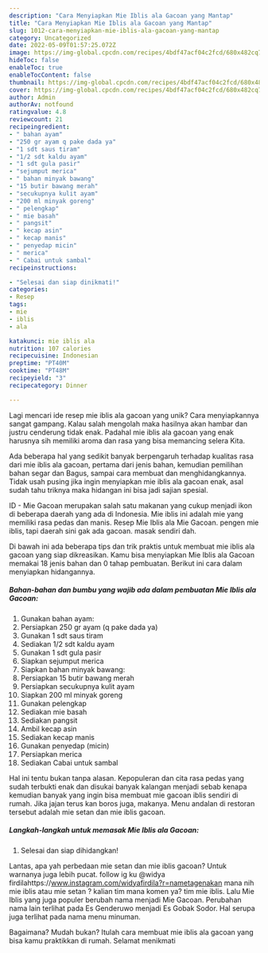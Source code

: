 ```yaml
---
description: "Cara Menyiapkan Mie Iblis ala Gacoan yang Mantap"
title: "Cara Menyiapkan Mie Iblis ala Gacoan yang Mantap"
slug: 1012-cara-menyiapkan-mie-iblis-ala-gacoan-yang-mantap
category: Uncategorized
date: 2022-05-09T01:57:25.072Z
image: https://img-global.cpcdn.com/recipes/4bdf47acf04c2fcd/680x482cq70/mie-iblis-ala-gacoan-foto-resep-utama.jpg
hideToc: false
enableToc: true
enableTocContent: false
thumbnail: https://img-global.cpcdn.com/recipes/4bdf47acf04c2fcd/680x482cq70/mie-iblis-ala-gacoan-foto-resep-utama.jpg
cover: https://img-global.cpcdn.com/recipes/4bdf47acf04c2fcd/680x482cq70/mie-iblis-ala-gacoan-foto-resep-utama.jpg
author: Admin
authorAv: notfound
ratingvalue: 4.8
reviewcount: 21
recipeingredient:
- " bahan ayam"
- "250 gr ayam q pake dada ya"
- "1 sdt saus tiram"
- "1/2 sdt kaldu ayam"
- "1 sdt gula pasir"
- "sejumput merica"
- " bahan minyak bawang"
- "15 butir bawang merah"
- "secukupnya kulit ayam"
- "200 ml minyak goreng"
- " pelengkap"
- " mie basah"
- " pangsit"
- " kecap asin"
- " kecap manis"
- " penyedap micin"
- " merica"
- " Cabai untuk sambal"
recipeinstructions:

- "Selesai dan siap dinikmati!"
categories:
- Resep
tags:
- mie
- iblis
- ala

katakunci: mie iblis ala 
nutrition: 107 calories
recipecuisine: Indonesian
preptime: "PT40M"
cooktime: "PT48M"
recipeyield: "3"
recipecategory: Dinner

---
```





Lagi mencari ide resep mie iblis ala gacoan yang unik? Cara menyiapkannya sangat gampang. Kalau salah mengolah maka hasilnya akan hambar dan justru cenderung tidak enak. Padahal mie iblis ala gacoan yang enak harusnya sih memiliki aroma dan rasa yang bisa memancing selera Kita.





Ada beberapa hal yang sedikit banyak berpengaruh terhadap kualitas rasa dari mie iblis ala gacoan, pertama dari jenis bahan, kemudian pemilihan bahan segar dan Bagus, sampai cara membuat dan menghidangkannya. Tidak usah pusing jika ingin menyiapkan mie iblis ala gacoan enak,      asal sudah tahu triknya maka hidangan ini bisa jadi sajian spesial.














ID - Mie Gacoan merupakan salah satu makanan yang cukup menjadi ikon di beberapa daerah yang ada di Indonesia. Mie iblis ini adalah mie yang memiliki rasa pedas dan manis. Resep Mie Iblis ala Mie Gacoan. pengen mie iblis, tapi daerah sini gak ada gacoan. masak sendiri dah.






Di bawah ini ada beberapa tips dan trik praktis untuk membuat mie iblis ala gacoan yang siap dikreasikan. Kamu bisa menyiapkan Mie Iblis ala Gacoan memakai 18 jenis bahan dan 0 tahap pembuatan. Berikut ini cara dalam menyiapkan hidangannya.

<!--inarticleads1-->

##### Bahan-bahan dan bumbu yang wajib ada dalam pembuatan Mie Iblis ala Gacoan:

1. Gunakan  bahan ayam:
1. Persiapkan 250 gr ayam (q pake dada ya)
1. Gunakan 1 sdt saus tiram
1. Sediakan 1/2 sdt kaldu ayam
1. Gunakan 1 sdt gula pasir
1. Siapkan sejumput merica
1. Siapkan  bahan minyak bawang:
1. Persiapkan 15 butir bawang merah
1. Persiapkan secukupnya kulit ayam
1. Siapkan 200 ml minyak goreng
1. Gunakan  pelengkap
1. Sediakan  mie basah
1. Sediakan  pangsit
1. Ambil  kecap asin
1. Sediakan  kecap manis
1. Gunakan  penyedap (micin)
1. Persiapkan  merica
1. Sediakan  Cabai untuk sambal


Hal ini tentu bukan tanpa alasan. Kepopuleran dan cita rasa pedas yang sudah terbukti enak dan disukai banyak kalangan menjadi sebab kenapa kemudian banyak yang ingin bisa membuat mie gacoan iblis sendiri di rumah. Jika jajan terus kan boros juga, makanya. Menu andalan di restoran tersebut adalah mie setan dan mie iblis gacoan. 

<!--inarticleads2-->

##### Langkah-langkah untuk memasak Mie Iblis ala Gacoan:


1. Selesai dan siap dihidangkan!

Lantas, apa yah perbedaan mie setan dan mie iblis gacoan? Untuk warnanya juga lebih pucat. follow ig ku @widya firdilahttps://www.instagram.com/widyafirdila?r=nametagenakan mana nih mie iblis atau mie setan ? kalian tim mana komen ya? tim mie iblis. Lalu Mie Iblis yang juga populer berubah nama menjadi Mie Gacoan. Perubahan nama lain terlihat pada Es Genderuwo menjadi Es Gobak Sodor. Hal serupa juga terlihat pada nama menu minuman. 

Bagaimana? Mudah bukan? Itulah cara membuat mie iblis ala gacoan yang bisa kamu praktikkan di rumah. Selamat menikmati
